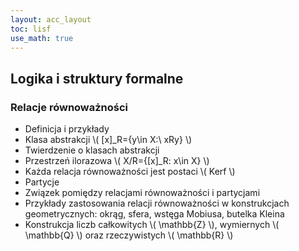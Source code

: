```yaml
---
layout: acc_layout
toc: lisf
use_math: true
---
```


Logika i struktury formalne
---

### Relacje równoważności

* Definicja i przykłady
* Klasa abstrakcji \\( [x]_R=\{y\in X:\ xRy\} \\)
* Twierdzenie o klasach abstrakcji
* Przestrzeń ilorazowa \\( X/R=\{[x]_R: x\in X\} \\)
* Każda relacja równoważności jest postaci \\( Kerf \\)
* Partycje
* Związek pomiędzy relacjami równoważności i partycjami
* Przykłady zastosowania relacji równoważności w konstrukcjach geometrycznych: okrąg, sfera, wstęga Mobiusa, butelka Kleina
* Konstrukcja liczb całkowitych \\( \mathbb{Z} \\), wymiernych \\( \mathbb{Q} \\) oraz rzeczywistych \\( \mathbb{R} \\)
